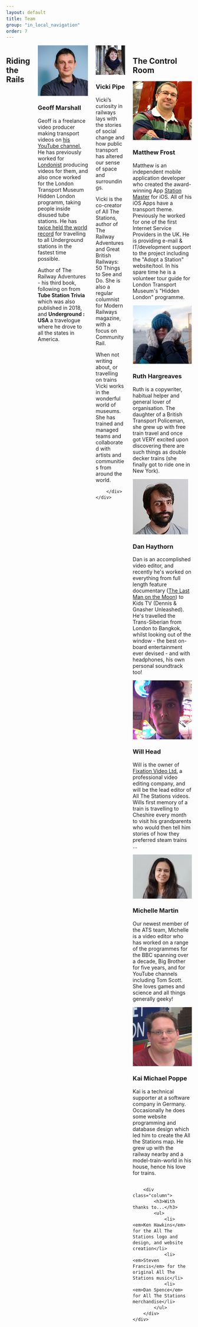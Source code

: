 ```yaml
---
layout: default
title: Team
group: "in_local_navigation"
order: 7
---
```


<div class="bgbox primary row">
 	<div class="columns medium-up-2">
 		<h2>Riding the Rails</h2>
 		<div class="column">
 			<div class="columns medium-5 float-left">
 				<img src="/static/images/geoff.jpg" class="img-rounded">
 			</div>
 			<h3>Geoff Marshall</h3>
 			<p>Geoff is a freelance video producer making transport videos on <a href="https://www.youtube.com/user/geofftech2">his YouTube channel.</a> He has previously worked for <a href="https://www.youtube.com/user/Londonistvids" target="new">Londonist</a> producing videos for them, and also once worked for the London Transport Museum Hidden London programm, taking people inside disused tube stations. He has <a href="http://www.bbc.co.uk/news/uk-england-london-24203949" target="new">twice held the  world record</a> for travelling to all Underground stations in the fastest time possible.</p>
			<p>Author of The Railway Adventures - his third book, following on from <strong>Tube Station Trivia</strong> which was also published in 2018, and <strong>Underground : USA</strong> a travelogue where he drove to all the states in America.</p>
 		</div>
 		<div class="column">
 			<div class="columns medium-5 float-left">
 				<img src="/static/images/vicki.jpg" class="img-rounded">
 			</div>
 			<h3>Vicki Pipe</h3>
            <p>Vicki’s curiosity in railways lays with the stories of social change and how public transport has altered our sense of space and surroundings.</p>       
 			<p>Vicki is the co-creator of All The Stations, author of The Railway Adventures and Great British Railways: 50 Things to See and Do. She is also a regular columnist for Modern Railways magazine, with a focus on Community Rail.</p> 

<p>When not writing about, or travelling on trains Vicki works in the wonderful world of museums. She has trained and managed teams and collaborated with artists and communities from around the world.</p>

 		</div>
 	</div>
 </div>
 
 <div class="row">
 	<div class="medium-up-2 padding-top-xlarge">
 		<h2>The Control Room</h2>
 		<div class="column">
 			<div class="columns medium-5 float-left">
 				<img src="/static/images/matt.jpg" class="img-rounded">
 			</div>
 			<h3>Matthew Frost</h3>
 			<p>Matthew is an independent mobile application developer who created the award-winning App <a href="http://stationmasterapp.com/">Station Master</a> for iOS. All of his iOS Apps have a transport theme. Previously he worked for one of the first Internet Service Providers in the UK. He is providing e-mail &amp; IT/development support to the project including the "Adopt a Station" website/tool. In his spare time he is a volunteer tour guide for London Transport Museum's &quot;Hidden London&quot; programme.</p>
 		</div>
 		<div class="column">
 			<div class="columns medium-5 float-left">
 				<img src="/static/images/ruth.jpg" class="img-rounded">
 			</div>
 			<h3>Ruth Hargreaves</h3>
 			<p>Ruth is a copywriter, habitual helper and general lover of organisation. The daughter of a British Transport Policeman, she grew up with free train travel and once got VERY excited upon discovering there are such things as double decker trains (she finally got to ride one in New York).</p>
 		</div>
 		<div class="column">
 			<div class="columns medium-5 float-left">
 				<img src="/static/images/dan.jpg" class="img-rounded">
 			</div>
 			<h3>Dan Haythorn</h3>
 			<p>Dan is an accomplished video editor, and recently he's worked on everything from full length feature documentary (<a href="http://thelastmanonthemoon.com/" target="new">The Last Man on the Moon</a>) to Kids TV (Dennis & Gnasher Unleashed). He's travelled the Trans-Siberian from London to Bangkok, whilst looking out of the window - the best on-board entertainment ever devised - and with headphones, his own personal soundtrack too!</p>
 		</div>
 		<div class="column">
 			<div class="columns medium-5 float-left">
 				<img src="/static/images/will.jpg">
 			</div>
 			<h3>Will Head</h3>
 			<p>Will is the owner of <a href="http://fixationvideo.co.uk/" target="new">Fixation Video Ltd.</a> a professional video editing company, and will be the lead editor of All The Stations videos. Wills first memory of a train is travelling to Cheshire every month to visit his grandparents who would then tell him stories of how they preferred steam trains ...</p>
 		</div>
		<div class="column">
			<div class="columns medium-5 float-left">
				<img src="/static/images/michelle.jpg">
			</div>
			<h3>Michelle Martin</h3>
 			<p>Our newest member of the ATS team, Michelle is a video editor who has worked on a range of the programmes for the BBC spanning over a decade, Big Brother for five years, and for YouTube channels including Tom Scott. She loves games and science and all things generally geeky!</p>
 		</div>
 		<div class="column">
 			<div class="columns medium-5 float-left">
 				<img src="/static/images/kai.jpg" class="img-rounded">
 			</div>
<h3>Kai Michael Poppe</h3>
			<p>Kai is a technical supporter at a software company in Germany. Occasionally he does some website programming and database design which led him to create the All the Stations map. He grew up with the railway nearby and a model-train-world in his house, hence his love for trains.</p>
		</div>
		
		<div class="column">
			<h3>With thanks to...</h3>
			<ul>
				<li><em>Ken Hawkins</em> for the All The Stations logo and design, and website creation</li>
				<li><em>Steven Francis</em> for the original All The Stations music</li>
				<li><em>Dan Spence</em> for All The Stations merchandise</li>
			</ul>
		</div>
	</div>
</div>
